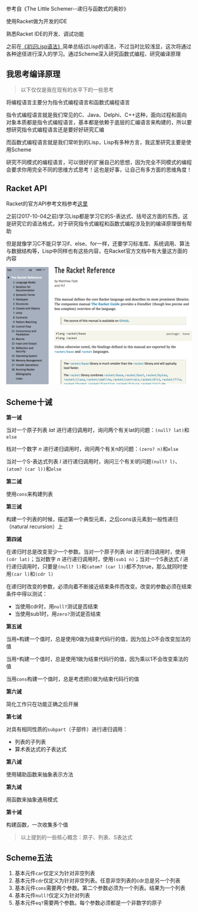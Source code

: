 参考自《The Little Schemer--递归与函数式的奥妙》

使用Racket做为开发的IDE

熟悉Racket IDE的开发、调试功能

之前在[《初识Lisp语法》](http://www.xumenger.com/lisp-20170215/)简单总结过Lisp的语法，不过当时比较浅显，这次将通过各种途径进行深入的学习。通过Scheme深入研究函数式编程、研究编译原理

## 我思考编译原理

>以下仅仅是我在现有的水平下的一些思考

将编程语言主要分为指令式编程语言和函数式编程语言

指令式编程语言就是我们常见的C、Java、Delphi、C++这种，面向过程和面向对象本质都是指令式编程语言，基本都是依赖于底层的汇编语言来构建的，所以要想研究指令式编程语言还是要好好研究汇编

而函数式编程语言就是我们常听到的Lisp，Lisp有多种方言，我这里研究主要是使用Scheme

研究不同模式的编程语言，可以很好的扩展自己的思想，因为完全不同模式的编程会要求你用完全不同的思维方式思考！这也是好事，让自己有多方面的思维角度！

## Racket API

Racket的官方API参考文档参考[这里](http://docs.racket-lang.org/reference/index.html)

之前(2017-10-04之前)学习Lisp都是学习它的S-表达式、括号这方面的东西，这是研究它的语法格式，对于研究指令式编程和函数式编程涉及到的编译原理很有帮助

但是就像学习C不能只学习if、else、for一样，还要学习标准库、系统调用、算法与数据结构等，Lisp中同样也有这些内容，在Racket官方文档中有大量这方面的内容

![image](./image/01.png)

## Scheme十诫

**第一诫**

当对一个原子列表 *lat* 进行递归调用时，询问两个有关lat的问题：`(null? lat)`和`else`

档对一个数字 *n* 进行递归调用时，询问两个有关n的问题：`(zero? n)`和`else`

当对一个S-表达式列表 *l* 进行递归调用时，询问三个有关l的问题`(null? l)`、`(atom? (car l))`和`else`

**第二诫**

使用`cons`来构建列表

**第三诫**

构建一个列表的时候，描述第一个典型元素，之后cons该元素到一般性递归（natural recursion）上

**第四诫**

在递归时总是改变至少一个参数。当对一个原子列表 *lat* 进行递归调用时，使用`(cdr lat)`；当对数字 *n* 进行递归调用时，使用`(sub1 n)`；当对一个S表达式 *l* 进行递归调用时，只要是`(null? l)`和`(atom? (car l))`都不为true，那么就同时使用`(car l)`和`(cdr l)`

在递归时改变的参数，必须向着不断接近结束条件而改变。改变的参数必须在结束条件中得以测试：

* 当使用cdr时，用`null?`测试是否结束
* 当使用sub1时，用`zero?`测试是否结束

**第五诫**

当用`+`构建一个值时，总是使用0做为结束代码行的值，因为加上0不会改变加法的值

当用`*`构建一个值时，总是使用1做为结束代码行的值，因为乘以1不会改变乘法的值

当用`cons`构建一个值时，总是考虑把()做为结束代码行的值

**第六诫**

简化工作只在功能正确之后开展

**第七诫**

对具有相同性质的`subpart`（子部件）进行递归调用：

* 列表的子列表
* 算术表达式的子表达式

**第八诫**

使用辅助函数来抽象表示方法

**第九诫**

用函数来抽象通用模式

**第十诫**

构建函数，一次收集多个值

>以上提到的一些核心概念：原子、列表、S表达式

## Scheme五法

1. 基本元件`car`仅定义为针对非空列表
2. 基本元件`cdr`仅定义为针对非空列表。任意非空列表的cdr总是另一个列表
3. 基本元件`cons`需要两个参数。第二个参数必须为一个列表。结果为一个列表
4. 基本元件`null?`仅定义为针对列表
5. 基本元件`eq?`需要两个参数。每个参数必须都是一个非数字的原子

